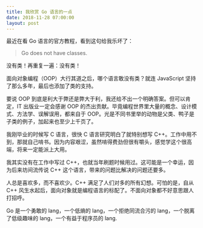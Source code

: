 ```yaml
---
title: 我欣赏 Go 语言的一点
date: 2018-11-28 07:00:00
layout: post
---
```


最近在看 Go 语言的官方教程，看到这句给我乐坏了：

> Go does not have classes. 

没有类！再重复一遍：没有类！

面向对象编程（OOP）大行其道之后，哪个语言敢没有类？就连 JavaScript 坚持了那么多年，最后也添加了类的支持。

要说 OOP 到底是利大于弊还是弊大于利，我还给不出一个明确答案。但可以肯定，IT 出版业一定会感谢 OOP 的杰出贡献。毕竟编程世界里大量的概念、设计模式、方法学、误解误用，都来自于 OOP。光是不同书里举的动物是父类、鸭子是子类的例子，加起来也至少上千页了。

我刚毕业的时候写 C 语言，很快 C 语言研究明白了就特别想写 C++。工作中用不到，那就自己啃书。因为内容艰涩，虽然啃得费劲但很有嚼头，感觉学这个很高端，将来一定能派上大用。

我其实没有在工作中写过 C++，也就当年刷题时候用过。这可能是一个幸运，因为后来坊间流传说 C++ 这个语言，带来的问题比解决的问题还要多。

人总是喜欢多，而不喜欢少。C++  满足了人们对多的所有幻想。可怕的是，自从 C++ 风生水起后，面向对象就是编程语言的标配了。不面向对象都不好意思跟人打招呼。

Go 是一个勇敢的 lang，一个低熵的 lang，一个拒绝同流合污的 lang，一个脱离了低级趣味的 lang，一个有益于程序员的 lang.